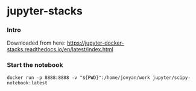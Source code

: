 # jupyter-stacks

### Intro

Downloaded from here: https://jupyter-docker-stacks.readthedocs.io/en/latest/index.html

### Start the notebook

```shell
docker run -p 8888:8888 -v "${PWD}":/home/jovyan/work jupyter/scipy-notebook:latest
```
